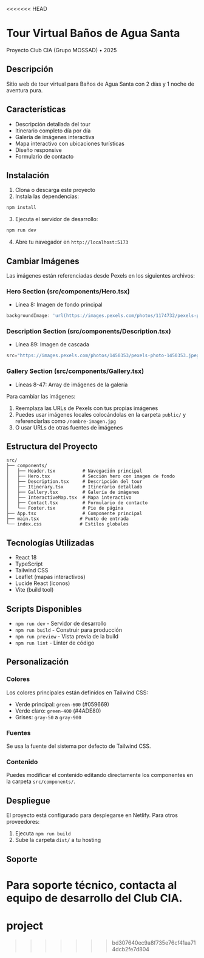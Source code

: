 <<<<<<< HEAD
# Tour Virtual Baños de Agua Santa

Proyecto Club CIA (Grupo MOSSAD) • 2025

## Descripción
Sitio web de tour virtual para Baños de Agua Santa con 2 días y 1 noche de aventura pura.

## Características
- Descripción detallada del tour
- Itinerario completo día por día
- Galería de imágenes interactiva
- Mapa interactivo con ubicaciones turísticas
- Diseño responsive
- Formulario de contacto

## Instalación

1. Clona o descarga este proyecto
2. Instala las dependencias:
```bash
npm install
```

3. Ejecuta el servidor de desarrollo:
```bash
npm run dev
```

4. Abre tu navegador en `http://localhost:5173`

## Cambiar Imágenes

Las imágenes están referenciadas desde Pexels en los siguientes archivos:

### Hero Section (src/components/Hero.tsx)
- Línea 8: Imagen de fondo principal
```javascript
backgroundImage: 'url(https://images.pexels.com/photos/1174732/pexels-photo-1174732.jpeg?auto=compress&cs=tinysrgb&w=1920&h=1080&fit=crop)'
```

### Description Section (src/components/Description.tsx)
- Línea 89: Imagen de cascada
```javascript
src="https://images.pexels.com/photos/1450353/pexels-photo-1450353.jpeg?auto=compress&cs=tinysrgb&w=800"
```

### Gallery Section (src/components/Gallery.tsx)
- Líneas 8-47: Array de imágenes de la galería

Para cambiar las imágenes:
1. Reemplaza las URLs de Pexels con tus propias imágenes
2. Puedes usar imágenes locales colocándolas en la carpeta `public/` y referenciarlas como `/nombre-imagen.jpg`
3. O usar URLs de otras fuentes de imágenes

## Estructura del Proyecto

```
src/
├── components/
│   ├── Header.tsx          # Navegación principal
│   ├── Hero.tsx            # Sección hero con imagen de fondo
│   ├── Description.tsx     # Descripción del tour
│   ├── Itinerary.tsx       # Itinerario detallado
│   ├── Gallery.tsx         # Galería de imágenes
│   ├── InteractiveMap.tsx  # Mapa interactivo
│   ├── Contact.tsx         # Formulario de contacto
│   └── Footer.tsx          # Pie de página
├── App.tsx                 # Componente principal
├── main.tsx               # Punto de entrada
└── index.css              # Estilos globales
```

## Tecnologías Utilizadas

- React 18
- TypeScript
- Tailwind CSS
- Leaflet (mapas interactivos)
- Lucide React (iconos)
- Vite (build tool)

## Scripts Disponibles

- `npm run dev` - Servidor de desarrollo
- `npm run build` - Construir para producción
- `npm run preview` - Vista previa de la build
- `npm run lint` - Linter de código

## Personalización

### Colores
Los colores principales están definidos en Tailwind CSS:
- Verde principal: `green-600` (#059669)
- Verde claro: `green-400` (#4ADE80)
- Grises: `gray-50` a `gray-900`

### Fuentes
Se usa la fuente del sistema por defecto de Tailwind CSS.

### Contenido
Puedes modificar el contenido editando directamente los componentes en la carpeta `src/components/`.

## Despliegue

El proyecto está configurado para desplegarse en Netlify. Para otros proveedores:

1. Ejecuta `npm run build`
2. Sube la carpeta `dist/` a tu hosting

## Soporte

Para soporte técnico, contacta al equipo de desarrollo del Club CIA.
=======
# project
>>>>>>> bd307640ec9a8f735e76cf41aa714dcb2fe7d804
